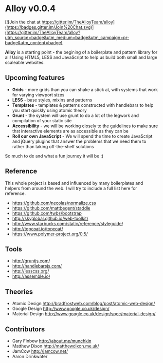 # Alloy v0.0.4

[![Join the chat at https://gitter.im/TheAlloyTeam/alloy](https://badges.gitter.im/Join%20Chat.svg)](https://gitter.im/TheAlloyTeam/alloy?utm_source=badge&utm_medium=badge&utm_campaign=pr-badge&utm_content=badge)

**Alloy** is a starting point - the begining of a boilerplate and pattern library for all! Using HTML5, LESS and JavaScript to help us build both small and large scaleable websites.

## Upcoming features

* **Grids** - more grids than you can shake a stick at, with systems that work for varying viewport sizes
* **LESS** - base styles, mixins and patterns
* **Templates** - templates & patterns constructed with handlebars to help you start quickly using atomic theory
* **Grunt** - the system will use grunt to do a lot of the legwork and compilation of your static site
* **Accessibility** - we will be working closely to the guidelines to make sure that interactive elements are as accessible as they can be
* **Roll our own JavaScript** - We will spend the time to create JavaScript and jQuery plugins that answer the problems that we need them to rather than taking off-the-shelf solutions

So much to do and what a fun journey it will be :)

## Reference

This whole project is based and influenced by many boilerplates and helpers from around the web. I will try to include a full list here for reference.

* https://github.com/necolas/normalize.css
* https://github.com/mattbegent/staddle
* https://github.com/twbs/bootstrap
* http://skyglobal.github.io/web-toolkit/
* http://www.starbucks.com/static/reference/styleguide/
* http://topcoat.io/topcoat/
* https://www.polymer-project.org/0.5/

## Tools

* http://gruntjs.com/
* http://handlebarsjs.com/
* http://lesscss.org/
* http://assemble.io/

## Theories

* Atomic Design http://bradfrostweb.com/blog/post/atomic-web-design/
* Google Design http://www.google.co.uk/design/
* Material Design http://www.google.co.uk/design/spec/material-design/

## Contributors
* Gary Finbow http://about.me/munchkin
* Matthew Dixon http://matthewdixon.me.uk/
* JamCow http://jamcow.net/
* Aaron Drinkwater
